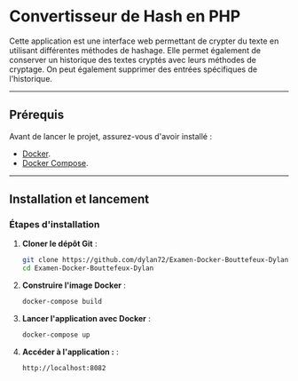 # Convertisseur de Hash en PHP

Cette application est une interface web permettant de crypter du texte en utilisant différentes méthodes de hashage. Elle permet également de conserver un historique des textes cryptés avec leurs méthodes de cryptage. On peut également supprimer des entrées spécifiques de l'historique.

---

## Prérequis

Avant de lancer le projet, assurez-vous d'avoir installé :

- [Docker](https://www.docker.com/get-started).
- [Docker Compose](https://docs.docker.com/compose/install/).

---

## Installation et lancement

### Étapes d'installation

1. **Cloner le dépôt Git** :
   ```bash
   git clone https://github.com/dylan72/Examen-Docker-Bouttefeux-Dylan.git
   cd Examen-Docker-Bouttefeux-Dylan

2. **Construire l'image Docker** :
   ```bash
   docker-compose build

3. **Lancer l'application avec Docker** :
   ```bash
   docker-compose up

4. **Accéder à l'application :** :
   ```bash
   http://localhost:8082